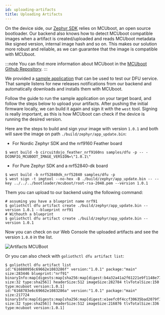 ```yaml
---
id: uploading-artifacts
title: Uploading Artifacts
---
```


On the device side, our [Zephyr SDK](/firmware/device-sdk) relies on MCUboot, an open source bootloader. Our backend also knows how to detect MCUboot compatible images when a artifact is created/uploaded and reads MCUboot metadata like signed version, internal image hash and so on. This makes our solution more robust and reliable, as we can guarantee that the image is compatible with MCUboot.

:::note
You can find more information about MCUboot in the [MCUboot Github Repository](https://github.com/mcu-tools/mcuboot).
:::

We provided a [sample application](https://github.com/golioth/zephyr-sdk/tree/main/samples/dfu) that can be used to test our DFU service. That sample listens for new releases notifications from our backend and automatically downloads and installs them with MCUboot.

Follow the guide to run the sample application on your target board, and follow the steps below to upload your artifacts. After pushing the initial firmware locally, we can build it again and sign it with the `west` tool. Signing is really important, as this is how MCUboot can check if the device is running the desired version.

Here are the steps to build and sign your image with version `1.0.1` and both will save the image on path `./build/zephyr/app_update.bin`:

- For Nordic Zephyr SDK and the nrf9160 Feather board

```
$ west build -b circuitdojo_feather_nrf9160ns samples/dfu -p -- -DCONFIG_MCUBOOT_IMAGE_VERSION=\"1.0.1\"
```

- For Pure Zephyr SDK and a nrf52840-dk board

```
$ west build -b nrf52840dk_nrf52840 samples/dfu -p
$ west sign -t imgtool --no-hex -B ./build/zephyr/app_update.bin -- --key ../../../bootloader/mcuboot/root-rsa-2048.pem --version 1.0.1
```

Them you can upload to our backend using the following command:

```
# assuming you have a blueprint name nrf91
$ goliothctl dfu artifact create ./build/zephyr/app_update.bin --version 1.0.1 --blueprint nrf91
# Withouth a blueprint
$ goliothctl dfu artifact create ./build/zephyr/app_update.bin --version 1.0.1
```

Now you can check on our Web Console the uploaded artifacts and see the version `1.0.0` in the list.

![Artifacts MCUBoot](./assets/artifact-list.png)

Or you can also check with `goliothctl dfu artifact list`:

```
$ goliothctl dfu artifact list
id:"616880956c69662e1083286f" version:"1.0.1" package:"main" size:283446 blueprint:"nrf91" binaryInfo:map[digests:map[sha256:map[digest:b4a32a41a2f61221e9f1148e778f8d6406beea3ab9b854e929e4b34945fff578 size:32 type:sha256]] headerSize:512 imageSize:282784 tlvTotalSize:150 type:mcuboot version:1.0.1]
id:"6168783e6c69662e1083286a" version:"1.0.1" package:"main" size:217724 binaryInfo:map[digests:map[sha256:map[digest:e1eefc0f4ccf30635bad2079f154f662f80b294c3be03ca7605edcf13bc9e9f4 size:32 type:sha256]] headerSize:512 imageSize:216876 tlvTotalSize:336 type:mcuboot version:1.0.1]
```
